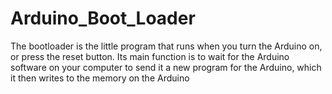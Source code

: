# Arduino_Boot_Loader
The bootloader is the little program that runs when you turn the Arduino on, or press the reset button. Its main function is to wait for the Arduino software on your computer to send it a new program for the Arduino, which it then writes to the memory on the Arduino
